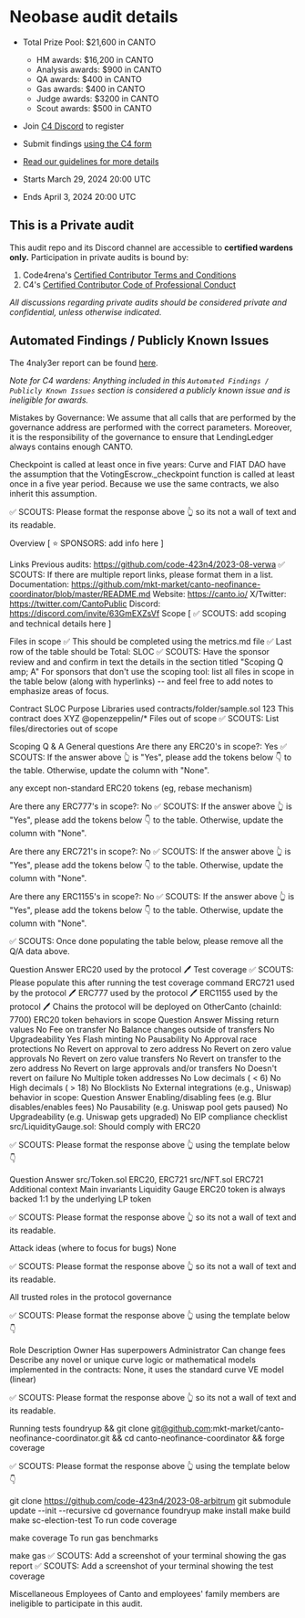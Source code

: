 # Neobase audit details
- Total Prize Pool: $21,600 in CANTO
  - HM awards: $16,200 in CANTO
  - Analysis awards: $900 in CANTO
  - QA awards: $400 in CANTO
  - Gas awards: $400 in CANTO
  - Judge awards: $3200 in CANTO
  - Scout awards: $500 in CANTO
 
- Join [C4 Discord](https://discord.gg/code4rena) to register
- Submit findings [using the C4 form](https://code4rena.com/contests/2024-03-neobase/submit)
- [Read our guidelines for more details](https://docs.code4rena.com/roles/wardens)
- Starts March 29, 2024 20:00 UTC
- Ends April 3, 2024 20:00 UTC

## This is a Private audit

This audit repo and its Discord channel are accessible to **certified wardens only.** Participation in private audits is bound by:

1. Code4rena's [Certified Contributor Terms and Conditions](https://github.com/code-423n4/code423n4.com/blob/main/_data/pages/certified-contributor-terms-and-conditions.md)
2. C4's [Certified Contributor Code of Professional Conduct](https://code4rena.notion.site/Code-of-Professional-Conduct-657c7d80d34045f19eee510ae06fef55)

*All discussions regarding private audits should be considered private and confidential, unless otherwise indicated.*


## Automated Findings / Publicly Known Issues

The 4naly3er report can be found [here](https://github.com/code-423n4/2024-03-neobase/blob/main/4naly3er-report.md).


_Note for C4 wardens: Anything included in this `Automated Findings / Publicly Known Issues` section is considered a publicly known issue and is ineligible for awards._

Mistakes by Governance: We assume that all calls that are performed by the governance address are performed with the correct parameters. Moreover, it is the responsibility of the governance to ensure that LendingLedger always contains enough CANTO.

Checkpoint is called at least once in five years: Curve and FIAT DAO have the assumption that the VotingEscrow._checkpoint function is called at least once in a five year period. Because we use the same contracts, we also inherit this assumption.

✅ SCOUTS: Please format the response above 👆 so its not a wall of text and its readable.

Overview
[ ⭐️ SPONSORS: add info here ]

Links
Previous audits: https://github.com/code-423n4/2023-08-verwa
✅ SCOUTS: If there are multiple report links, please format them in a list.
Documentation: https://github.com/mkt-market/canto-neofinance-coordinator/blob/master/README.md
Website: https://canto.io/
X/Twitter: https://twitter.com/CantoPublic
Discord: https://discord.com/invite/63GmEXZsVf
Scope
[ ✅ SCOUTS: add scoping and technical details here ]

Files in scope
✅ This should be completed using the metrics.md file
✅ Last row of the table should be Total: SLOC
✅ SCOUTS: Have the sponsor review and and confirm in text the details in the section titled "Scoping Q amp; A"
For sponsors that don't use the scoping tool: list all files in scope in the table below (along with hyperlinks) -- and feel free to add notes to emphasize areas of focus.

Contract	SLOC	Purpose	Libraries used
contracts/folder/sample.sol	123	This contract does XYZ	@openzeppelin/*
Files out of scope
✅ SCOUTS: List files/directories out of scope

Scoping Q & A
General questions
Are there any ERC20's in scope?: Yes
✅ SCOUTS: If the answer above 👆 is "Yes", please add the tokens below 👇 to the table. Otherwise, update the column with "None".

any except non-standard ERC20 tokens (eg, rebase mechanism)

Are there any ERC777's in scope?: No
✅ SCOUTS: If the answer above 👆 is "Yes", please add the tokens below 👇 to the table. Otherwise, update the column with "None".

Are there any ERC721's in scope?: No
✅ SCOUTS: If the answer above 👆 is "Yes", please add the tokens below 👇 to the table. Otherwise, update the column with "None".

Are there any ERC1155's in scope?: No
✅ SCOUTS: If the answer above 👆 is "Yes", please add the tokens below 👇 to the table. Otherwise, update the column with "None".

✅ SCOUTS: Once done populating the table below, please remove all the Q/A data above.

Question	Answer
ERC20 used by the protocol	🖊️
Test coverage	✅ SCOUTS: Please populate this after running the test coverage command
ERC721 used by the protocol	🖊️
ERC777 used by the protocol	🖊️
ERC1155 used by the protocol	🖊️
Chains the protocol will be deployed on	OtherCanto (chainId: 7700)
ERC20 token behaviors in scope
Question	Answer
Missing return values	No
Fee on transfer	No
Balance changes outside of transfers	No
Upgradeability	Yes
Flash minting	No
Pausability	No
Approval race protections	No
Revert on approval to zero address	No
Revert on zero value approvals	No
Revert on zero value transfers	No
Revert on transfer to the zero address	No
Revert on large approvals and/or transfers	No
Doesn't revert on failure	No
Multiple token addresses	No
Low decimals ( < 6)	No
High decimals ( > 18)	No
Blocklists	No
External integrations (e.g., Uniswap) behavior in scope:
Question	Answer
Enabling/disabling fees (e.g. Blur disables/enables fees)	No
Pausability (e.g. Uniswap pool gets paused)	No
Upgradeability (e.g. Uniswap gets upgraded)	No
EIP compliance checklist
src/LiquidityGauge.sol: Should comply with ERC20

✅ SCOUTS: Please format the response above 👆 using the template below👇

Question	Answer
src/Token.sol	ERC20, ERC721
src/NFT.sol	ERC721
Additional context
Main invariants
Liquidity Gauge ERC20 token is always backed 1:1 by the underlying LP token

✅ SCOUTS: Please format the response above 👆 so its not a wall of text and its readable.

Attack ideas (where to focus for bugs)
None

✅ SCOUTS: Please format the response above 👆 so its not a wall of text and its readable.

All trusted roles in the protocol
governance

✅ SCOUTS: Please format the response above 👆 using the template below👇

Role	Description
Owner	Has superpowers
Administrator	Can change fees
Describe any novel or unique curve logic or mathematical models implemented in the contracts:
None, it uses the standard curve VE model (linear)

✅ SCOUTS: Please format the response above 👆 so its not a wall of text and its readable.

Running tests
foundryup && git clone git@github.com:mkt-market/canto-neofinance-coordinator.git && cd canto-neofinance-coordinator && forge coverage

✅ SCOUTS: Please format the response above 👆 using the template below👇

git clone https://github.com/code-423n4/2023-08-arbitrum
git submodule update --init --recursive
cd governance
foundryup
make install
make build
make sc-election-test
To run code coverage

make coverage
To run gas benchmarks

make gas
✅ SCOUTS: Add a screenshot of your terminal showing the gas report ✅ SCOUTS: Add a screenshot of your terminal showing the test coverage

Miscellaneous
Employees of Canto and employees' family members are ineligible to participate in this audit.
